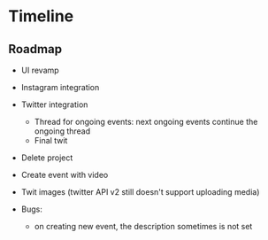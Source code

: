 # Timeline

## Roadmap
- UI revamp
- Instagram integration
- Twitter integration
  - Thread for ongoing events: next ongoing events continue the ongoing thread
  - Final twit
- Delete project
- Create event with video
- Twit images (twitter API v2 still doesn't support uploading media)

- Bugs:
  - on creating new event, the description sometimes is not set
